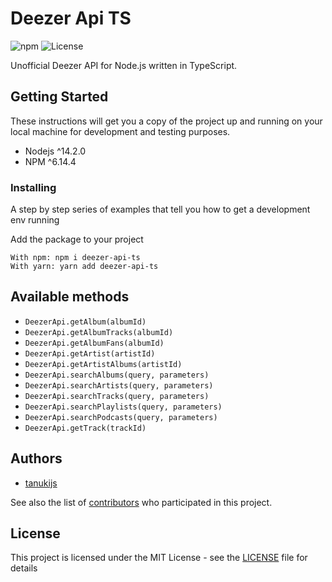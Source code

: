 # Deezer Api TS

![npm](https://img.shields.io/npm/v/deezer-api-ts?style=flat-square) 
![License](https://img.shields.io/github/license/tanukijs/deezer-api-ts?style=flat-square)

Unofficial Deezer API for Node.js written in TypeScript.

## Getting Started

These instructions will get you a copy of the project up and running on your local machine for development and testing purposes.

-   Nodejs ^14.2.0
-   NPM ^6.14.4

### Installing

A step by step series of examples that tell you how to get a development env running

Add the package to your project

```
With npm: npm i deezer-api-ts
With yarn: yarn add deezer-api-ts
```

## Available methods
- `DeezerApi.getAlbum(albumId)`
- `DeezerApi.getAlbumTracks(albumId)`
- `DeezerApi.getAlbumFans(albumId)`
- `DeezerApi.getArtist(artistId)`
- `DeezerApi.getArtistAlbums(artistId)`
- `DeezerApi.searchAlbums(query, parameters)`
- `DeezerApi.searchArtists(query, parameters)`
- `DeezerApi.searchTracks(query, parameters)`
- `DeezerApi.searchPlaylists(query, parameters)`
- `DeezerApi.searchPodcasts(query, parameters)`
- `DeezerApi.getTrack(trackId)`

## Authors

- [tanukijs](https://github.com/tanukijs)

See also the list of [contributors](https://github.com/Muurilo/deezer-api-ts/contributors) who participated in this project.

## License

This project is licensed under the MIT License - see the [LICENSE](LICENSE) file for details